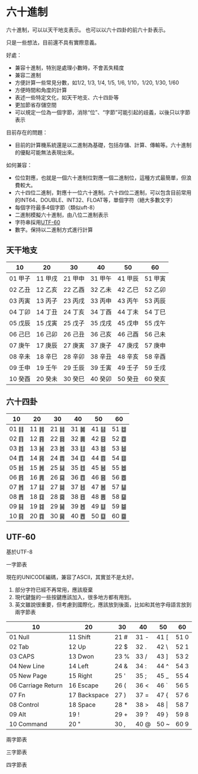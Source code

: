 # 六十進制

六十進制，可以以天干地支表示。
也可以以六十四卦的前六十卦表示。

只是一些想法，目前還不具有實際意義。

好處：

* 兼容十進制，特別是處理小數時，不會丟失精度
* 兼容二進制
* 方便計算一些常見分數，如1/2, 1/3, 1/4, 1/5, 1/6, 1/10，1/20, 1/30, 1/60
* 方便時間和角度的計算
* 表述一些特定文化，如天干地支、六十四卦等
* 更加節省存儲空間
* 可以規定一位為一個字節，消除“位”、“字節”可能引起的歧義，以後只以字節表示

目前存在的問題：

* 目前的計算機系統還是以二進制為基礎，包括存儲、計算、傳輸等。六十進制的優點可能無法表現出來。

如何兼容：

* 位位對應，也就是一個六十進制位對應一個二進制位，這種方式最簡單，但浪費較大。
* 六十四位二進制，對應十一位六十進制。六十四位二進制，可以包含目前常用的INT64、DOUBLE、INT32、FLOAT等，單個字符（絕大多數文字）
* 每個字符最多4個字節（類似uft-8）
* 二進制模擬六十進制，由八位二進制表示
* 字符串採用[UTF-60](#utf-60)
* 數字。保持以二進制方式進行計算

## 天干地支

| 10    | 20    | 30    | 40    | 50    | 60    |
|-------|-------|-------|-------|-------|-------|
| 01 甲子 | 11 甲戌 | 21 甲申 | 31 甲午 | 41 甲辰 | 51 甲寅 |
| 02 乙丑 | 12 乙亥 | 22 乙酉 | 32 乙未 | 42 乙巳 | 52 乙卯 |
| 03 丙寅 | 13 丙子 | 23 丙戌 | 33 丙申 | 43 丙午 | 53 丙辰 |
| 04 丁卯 | 14 丁丑 | 24 丁亥 | 34 丁酉 | 44 丁未 | 54 丁巳 |
| 05 戊辰 | 15 戊寅 | 25 戊子 | 35 戊戌 | 45 戊申 | 55 戊午 |
| 06 己巳 | 16 己卯 | 26 己丑 | 36 己亥 | 46 己酉 | 56 己未 |
| 07 庚午 | 17 庚辰 | 27 庚寅 | 37 庚子 | 47 庚戌 | 57 庚申 |
| 08 辛未 | 18 辛巳 | 28 辛卯 | 38 辛丑 | 48 辛亥 | 58 辛酉 |
| 09 壬申 | 19 壬午 | 29 壬辰 | 39 壬寅 | 49 壬子 | 59 壬戌 |
| 10 癸酉 | 20 癸未 | 30 癸巳 | 40 癸卯 | 50 癸丑 | 60 癸亥 |

## 六十四卦

| 10   | 20   | 30   | 40   | 50   | 60   |
|------|------|------|------|------|------|
| 01 ䷁ | 11 ䷦ | 21 ䷧ | 31 ䷛ | 41 ䷣ | 51 ䷻ |
| 02 ䷖ | 12 ䷴ | 22 ䷿ | 32 ䷫ | 42 ䷕ | 52 ䷼ |
| 03 ䷇ | 13 ䷽ | 23 ䷮ | 33 ䷗ | 43 ䷾ | 53 ䷵ |
| 04 ䷓ | 14 ䷷ | 24 ䷅ | 34 ䷚ | 44 ䷤ | 54 ䷥ |
| 05 ䷏ | 15 ䷞ | 25 ䷭ | 35 ䷂ | 45 ䷶ | 55 ䷹ |
| 06 ䷢ | 16 ䷠ | 26 ䷑ | 36 ䷩ | 46 ䷝ | 56 ䷉ |
| 07 ䷬ | 17 ䷆ | 27 ䷯ | 37 ䷲ | 47 ䷰ | 57 ䷊ |
| 08 ䷋ | 18 ䷃ | 28 ䷸ | 38 ䷔ | 48 ䷌ | 58 ䷙ |
| 09 ䷎ | 19 ䷜ | 29 ䷟ | 39 ䷐ | 49 ䷒ | 59 ䷄ |
| 10 ䷳ | 20 ䷺ | 30 ䷱ | 40 ䷘ | 50 ䷨ | 60 ䷈ |

## UTF-60

基於UTF-8

一字節表

現在的UNICODE編碼，兼容了ASCII，其實並不是太好。
1. 部分字符已經不再常用，應該廢棄
2. 現代鍵盤的一些按鍵應該加入，很多地方都有用到。
3. 英文雖說很重要，但考慮到國際化，應該放到後面，比如和其他字母語言放到兩字節表

| 10                 | 20           | 30   | 40   | 50    | 60   |
|--------------------|--------------|------|------|-------|------|
| 01 Null            | 11 Shift     | 21 # | 31 - | 41 [  | 51 0 |
| 02 Tab             | 12 Up        | 22 $ | 32 . | 42 \  | 52 1 |
| 03 CAPS            | 13 Dwon      | 23 % | 33 / | 43 ]  | 53 2 |
| 04 New Line        | 14 Left      | 24 & | 34 : | 44 ^  | 54 3 |
| 05 New Page        | 15 Right     | 25 ' | 35 ; | 45 _  | 55 4 |
| 06 Carriage Return | 16 Escape    | 26 ( | 36 < | 46 `  | 56 5 |
| 07 Fn              | 17 Backspace | 27 ) | 37 = | 47 {  | 57 6 |
| 08 Control         | 18 Space     | 28 * | 38 > | 48 \| | 58 7 |
| 09 Alt             | 19 !         | 29 + | 39 ? | 49 }  | 59 8 |
| 10 Command         | 20 "         | 30 , | 40 @ | 50 ~  | 60 9 |

兩字節表

三字節表

四字節表